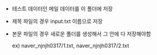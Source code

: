 + 테스트 데이터인 메일 데이터를 이 폴더에 저장
+ 제목 파일의 경우 input.txt 이름으로 저장
+ 본문 파일의 경우 새로운 폴더를 생성해서 그 안에 다 저장해야함

  ex) naver_njnjh0317/1.txt, naver_njnjh0317/2.txt
